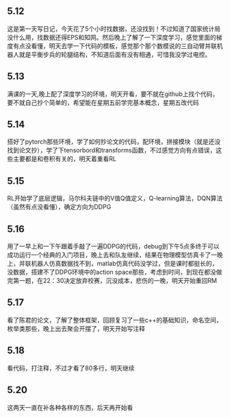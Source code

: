 ## 5.12
这是第一天写日记，今天花了5个小时找数据，还没找到！不过知道了国家统计局没什么用，找数据还得EPS和知网。然后晚上了解了一下深度学习，感觉里面的梯度有点没看懂，明天去学一下代码的模板，感觉那个那个数模说的三自动臂并联机器人就是平衡步兵的轮腿结构，不知道后面有没有相通，可惜我没学过电控。
## 5.13
满课的一天,晚上配了深度学习的环境，明天开看，要不就在github上找个代码，要不就自己抄个简单的，希望能在星期五前学完基本概念，星期五改代码
## 5.14
搭好了pytorch那些环境，学了如何抄论文的代码，配环境，拼接模块（就是还没找到论文抄），学了下tensorbord和transforms函数，不过感觉方向有点错误，这些主要都是和卷积有关的，明天着重看RL
## 5.15
RL开始学了底层逻辑，马尔科夫链中的V值Q值定义，Q-learning算法，DQN算法（虽然有点没看懂），确定方向为DDPG
## 5.16
用了一早上和一下午跟着手敲了一遍DDPG的代码，debug到下午5点多终于可以成功运行一个经典的入门项目，晚上去和队友继续，结果在物理模型仿真卡了一晚上，并联机器人仿真数据找不到，matlab仿真代码没学过，但是课时都挺长的，没数据，搭建不了DDPG环境中的action space那些，考虑到时间，到现在都没做完第一题，在22：30决定放弃校赛，沉没成本，悲伤的一晚，明天开始重回RM
## 5.17
看了陈君的论文，了解了整体框架，回顾复习了一些c++的基础知识，命名空间，枚举类那些，晚上出去聚会开摆了，明天开始写注释
## 5.18
看代码，打注释，不过才看了80多行，明天继续
## 5.20
这两天一直在补各种各样的东西，后天再开始看
